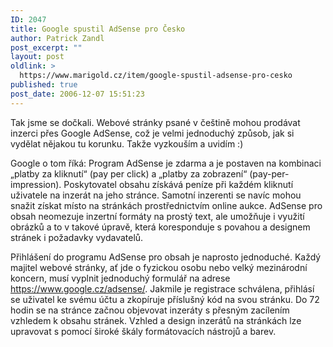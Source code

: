 ```yaml
---
ID: 2047
title: Google spustil AdSense pro Česko
author: Patrick Zandl
post_excerpt: ""
layout: post
oldlink: >
  https://www.marigold.cz/item/google-spustil-adsense-pro-cesko
published: true
post_date: 2006-12-07 15:51:23
---
```

<texy>Tak jsme se dočkali. Webové stránky psané v češtině mohou prodávat inzerci přes Google AdSense, což je velmi jednoduchý způsob, jak si vydělat nějakou tu korunku. Takže vyzkouším a uvidím :)

Google o tom říká: Program AdSense je zdarma a je postaven na kombinaci „platby za kliknutí“ (pay per click) a „platby za zobrazení“ (pay-per-impression). Poskytovatel obsahu získává peníze při každém kliknutí uživatele na inzerát na jeho stránce. Samotní inzerenti se navíc mohou snažit získat místo na stránkách prostřednictvím online aukce. AdSense pro obsah neomezuje inzertní formáty na prostý text, ale umožňuje i využití obrázků a to v takové úpravě, která koresponduje s povahou a designem stránek i požadavky vydavatelů. 

Přihlášení do programu AdSense pro obsah je naprosto jednoduché. Každý majitel webové stránky, ať jde o fyzickou osobu nebo velký mezinárodní koncern, musí vyplnit jednoduchý formulář na adrese <a href="https://www.google.cz/adsense/">https://www.google.cz/adsense/</a>. Jakmile je registrace schválena, přihlásí se uživatel ke svému účtu a zkopíruje příslušný kód na svou stránku. Do 72 hodin se na stránce začnou objevovat inzeráty s přesným zacílením vzhledem k obsahu stránek. Vzhled a design inzerátů na stránkách lze upravovat s pomocí široké škály formátovacích nástrojů a barev.